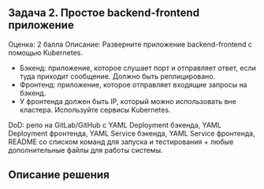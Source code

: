 
## Задача 2. Простое backend-frontend приложение
Оценка: 2 балла
Описание: Разверните приложение backend-frontend с помощью Kubernetes.
- Бэкенд: приложение, которое слушает порт и отправляет ответ, если туда приходит сообщение. Должно быть реплицировано.
- Фронтенд: приложение, которое отправляет входящие запросы на бэкенд.
- У фронтенда должен быть IP, который можно использовать вне кластера. Используйте сервисы Kubernetes.

DoD: репо на GitLab/GitHub с YAML Deployment бэкенда, YAML Deployment фронтенда, YAML Service бэкенда, YAML Service фронтенда, README со списком команд для запуска и тестирования + любые дополнительные файлы для работы системы.


## Описание решения
